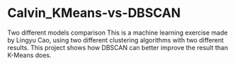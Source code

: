 # Calvin_KMeans-vs-DBSCAN
Two different models comparison 
This is a machine learning exercise made by Lingyu Cao, using two different clustering algorithms with two different results. This project shows how DBSCAN can better improve the result than K-Means does.
